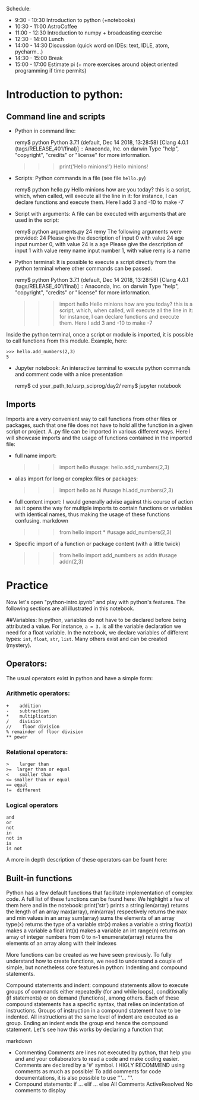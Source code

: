 Schedule:

* 9:30 - 10:30 Introduction to python (+notebooks)  
* 10:30 - 11:00 AstroCoffee
* 11:00 - 12:30 Introduction to numpy + broadcasting exercise 
* 12:30 - 14:00 Lunch
* 14:00 - 14:30 Discussion (quick word on IDEs: text, IDLE, atom, pycharm…) 
* 14:30 - 15:00 Break
* 15:00 - 17:00 Estimate pi (+ more exercises around object oriented programming if time permits)

# Introduction to python:

## Command line and scripts

* Python in command line:


    remy$ python
    Python 3.7.1 (default, Dec 14 2018, 13:28:58) 
    [Clang 4.0.1 (tags/RELEASE_401/final)] :: Anaconda, Inc. on darwin
    Type "help", "copyright", "credits" or "license" for more information.
    >>> print('Hello minions!')
    Hello minions!
    >>> 

* Scripts:
Python commands in a file (see file `hello.py`)


    remy$ python hello.py
    Hello minions 
     how are you today?
    this is a script, which, when called, will execute all the line in it:
    for instance, I can declare functions and execute them. 
     Here I add 3 and -10 to make -7

* Script with arguments:
A file can be executed with arguments that are used in the script:


    remy$ python arguments.py 24 remy
    The following arguments were provided: 24
    Please give the description of input 0 with value 24
    age
    input number 0, with value 24 is a age
    Please give the description of input 1 with value remy
    name
    input number 1, with value remy is a name

* Python terminal:
It is possible to execute a script directly from the python terminal where other commands can be passed. 

    remy$ python
    Python 3.7.1 (default, Dec 14 2018, 13:28:58) 
    [Clang 4.0.1 (tags/RELEASE_401/final)] :: Anaconda, Inc. on darwin
    Type "help", "copyright", "credits" or "license" for more information.
    >>> import hello
    Hello minions 
    how are you today?
    this is a script, which, when called, will execute all the line in it:
    for instance, I can declare functions and execute them. 
    Here I add 3 and -10 to make -7

Inside the python terminal, once a script or module is imported, it is possible to call functions from this module. Example, here:


    >>> hello.add_numbers(2,3)
    5

* Jupyter notebook: 
An interactive terminal to execute python commands and comment code with a nice presentation


    remy$ cd your_path_to/usrp_sciprog/day2/
    remy$ jupyter notebook

  

## Imports
Imports are a very convenient way to call functions from other files or packages, such that one file does not have to hold all the function in a given script or project.
A .py file can be imported in various different ways. Here I will showcase imports and the usage of functions contained in the imported file:

* full name import:

    >>> import hello
    >>> #usage:
    >>> hello.add_numbers(2,3)

* alias import for long or complex files or packages:

    >>> import hello as hi
    >>> #usage
    >>> hi.add_numbers(2,3)

* full content import:
I would generally advise against this course of action as it opens the way for multiple imports to contain functions or variables with identical names, thus making the usage of these functions confusing.
markdown

    >>> from hello import *
    >>> #usage
    >>> add_numbers(2,3)

* Specific import of a function or package content (with a little twick)


    >>> from hello import add_numbers as addn
    >>> #usage
    >>> addn(2,3)

# Practice

Now let's open "python-intro.ipynb"  and play with python's features. The following sections are all illustrated in this notebook.

##Variables:
In python, variables do not have to be declared before being attributed a value. For instance, `a = 3.` is all the variable declaration we need for a float variable.
In the notebook, we declare variables of different types: `int`, `float`, `str`, `list`. Many others exist and can be created (mystery).

## Operators:
The usual operators exist in python and have a simple form:
### Arithmetic operators:
    +    addition
    -    subtraction
    *    multiplication
    /    division
    //    floor division
    % remainder of floor division
    ** power
### Relational operators:
    >    larger than
    >=  larger than or equal
    <    smaller than
    <= smaller than or equal
    == equal
    !=  different
### Logical operators
    and
    or
    not
    in
    not in
    is 
    is not
A more in depth description of these operators can be fount here:
[](https://data-flair.training/blogs/python-operator/)

## Built-in functions
Python has a few default functions that facilitate implementation of  complex code. A full list of these functions can be found here:
[](https://docs.python.org/3/library/functions.html)
We highlight a few of them here and in the notebook:
print('str') prints a string
len(array) returns the length of an array
max(array), min(array) respectively returns the max and min values in an array
sum(array) sums the elements of an array
type(x) returns the type of a variable
str(x) makes a variable a string
float(x) makes a variable a float
int(x) makes a variable an int
range(n) returns an array of integer numbers from 0 to n-1 
enumerate(array) returns the elements of an array along with their indexes

More functions can be created as we have seen previously.  To fully understand how to create functions, we need to understand a couple of simple, but  nonetheless core features in python: Indenting and compound statements.

Compound statements and indent:
    compound statements allow to execute groups of commands either repeatedly (for and while loops),  conditionally (if statements) or on demand (functions), among others. Each of these compound statements has a specific syntax, that relies on indentation of instructions.
Groups of instruction in a compound statement have to be indented. All instructions at the same level of indent are executed as a group. Ending an indent ends the group end hence the compound statement.
    Let's see how this works by declaring a function that


markdown

- Commenting
    Comments are lines not executed by python, that help you and and your collaborators to read a code and make coding easier. Comments are declared by a '#' symbol. I HIGLY RECOMMEND using comments as much as possible! To add comments for code documentations, it is also possible to use '''... '''.
- Compound statements:
    if ... elif ... else
All Comments
ActiveResolved
No comments to display
